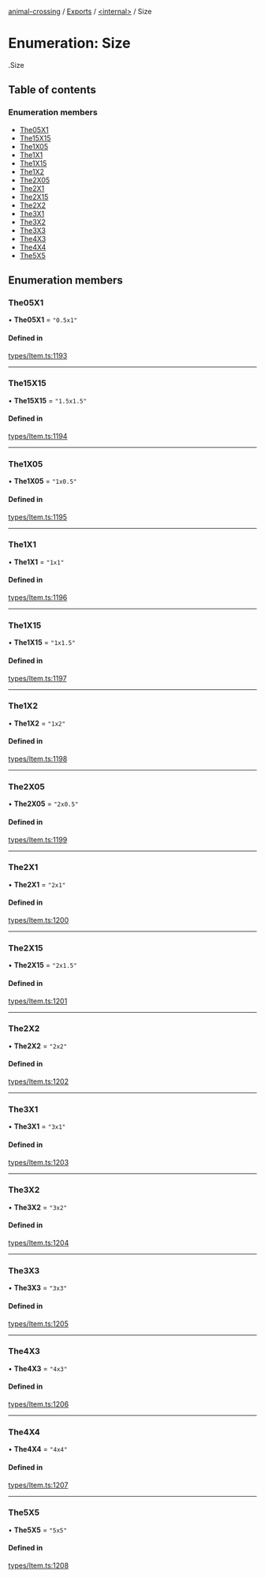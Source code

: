 [animal-crossing](../README.md) / [Exports](../modules.md) / [<internal\>](../modules/internal_.md) / Size

# Enumeration: Size

[<internal>](../modules/internal_.md).Size

## Table of contents

### Enumeration members

- [The05X1](internal_.Size-1.md#the05x1)
- [The15X15](internal_.Size-1.md#the15x15)
- [The1X05](internal_.Size-1.md#the1x05)
- [The1X1](internal_.Size-1.md#the1x1)
- [The1X15](internal_.Size-1.md#the1x15)
- [The1X2](internal_.Size-1.md#the1x2)
- [The2X05](internal_.Size-1.md#the2x05)
- [The2X1](internal_.Size-1.md#the2x1)
- [The2X15](internal_.Size-1.md#the2x15)
- [The2X2](internal_.Size-1.md#the2x2)
- [The3X1](internal_.Size-1.md#the3x1)
- [The3X2](internal_.Size-1.md#the3x2)
- [The3X3](internal_.Size-1.md#the3x3)
- [The4X3](internal_.Size-1.md#the4x3)
- [The4X4](internal_.Size-1.md#the4x4)
- [The5X5](internal_.Size-1.md#the5x5)

## Enumeration members

### The05X1

• **The05X1** = `"0.5x1"`

#### Defined in

[types/Item.ts:1193](https://github.com/Norviah/animal-crossing/blob/4d5e5b0/module/types/Item.ts#L1193)

___

### The15X15

• **The15X15** = `"1.5x1.5"`

#### Defined in

[types/Item.ts:1194](https://github.com/Norviah/animal-crossing/blob/4d5e5b0/module/types/Item.ts#L1194)

___

### The1X05

• **The1X05** = `"1x0.5"`

#### Defined in

[types/Item.ts:1195](https://github.com/Norviah/animal-crossing/blob/4d5e5b0/module/types/Item.ts#L1195)

___

### The1X1

• **The1X1** = `"1x1"`

#### Defined in

[types/Item.ts:1196](https://github.com/Norviah/animal-crossing/blob/4d5e5b0/module/types/Item.ts#L1196)

___

### The1X15

• **The1X15** = `"1x1.5"`

#### Defined in

[types/Item.ts:1197](https://github.com/Norviah/animal-crossing/blob/4d5e5b0/module/types/Item.ts#L1197)

___

### The1X2

• **The1X2** = `"1x2"`

#### Defined in

[types/Item.ts:1198](https://github.com/Norviah/animal-crossing/blob/4d5e5b0/module/types/Item.ts#L1198)

___

### The2X05

• **The2X05** = `"2x0.5"`

#### Defined in

[types/Item.ts:1199](https://github.com/Norviah/animal-crossing/blob/4d5e5b0/module/types/Item.ts#L1199)

___

### The2X1

• **The2X1** = `"2x1"`

#### Defined in

[types/Item.ts:1200](https://github.com/Norviah/animal-crossing/blob/4d5e5b0/module/types/Item.ts#L1200)

___

### The2X15

• **The2X15** = `"2x1.5"`

#### Defined in

[types/Item.ts:1201](https://github.com/Norviah/animal-crossing/blob/4d5e5b0/module/types/Item.ts#L1201)

___

### The2X2

• **The2X2** = `"2x2"`

#### Defined in

[types/Item.ts:1202](https://github.com/Norviah/animal-crossing/blob/4d5e5b0/module/types/Item.ts#L1202)

___

### The3X1

• **The3X1** = `"3x1"`

#### Defined in

[types/Item.ts:1203](https://github.com/Norviah/animal-crossing/blob/4d5e5b0/module/types/Item.ts#L1203)

___

### The3X2

• **The3X2** = `"3x2"`

#### Defined in

[types/Item.ts:1204](https://github.com/Norviah/animal-crossing/blob/4d5e5b0/module/types/Item.ts#L1204)

___

### The3X3

• **The3X3** = `"3x3"`

#### Defined in

[types/Item.ts:1205](https://github.com/Norviah/animal-crossing/blob/4d5e5b0/module/types/Item.ts#L1205)

___

### The4X3

• **The4X3** = `"4x3"`

#### Defined in

[types/Item.ts:1206](https://github.com/Norviah/animal-crossing/blob/4d5e5b0/module/types/Item.ts#L1206)

___

### The4X4

• **The4X4** = `"4x4"`

#### Defined in

[types/Item.ts:1207](https://github.com/Norviah/animal-crossing/blob/4d5e5b0/module/types/Item.ts#L1207)

___

### The5X5

• **The5X5** = `"5x5"`

#### Defined in

[types/Item.ts:1208](https://github.com/Norviah/animal-crossing/blob/4d5e5b0/module/types/Item.ts#L1208)
